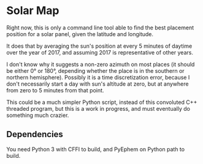# Solar Map

Right now, this is only a command line tool able to find the best
placement position for a solar panel, given the latitude and longitude.

It does that by averaging the sun's position at every 5 minutes of
daytime over the year of 2017, and assuming 2017 is representative of
other years.

I don't know why it suggests a non-zero azimuth on most places (it
should be either 0° or 180°, depending whether the place is in the
southern or northern hemisphere). Possibly it is a time discretization
error, because I don't necessarily start a day with sun's altitude
at zero, but at anywhere from zero to 5 minutes from that point.

This could be a much simpler Python script, instead of this convoluted
C++ threaded program, but this is a work in progress, and must eventually
do something much crazier.

## Dependencies

You need Python 3 with CFFI to build, and PyEphem on Python path to build.
